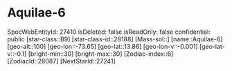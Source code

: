 ﻿---
location: [13.86,-73.65,100]
type: Station
tags:
- astro/Star

---

# Aquilae-6

SpocWebEntityId: 27410
isDeleted: false
isReadOnly: false
confidential: public
[star-class::B9]
[star-class-id::28188]
[Mass-sol::]
[name::Aquilae-6]
[geo-alt::100]
[geo-lon::-73.65]
[geo-lat::13.86]
[geo-lon-v::-0.001]
[geo-lat-v::-0.1]
[bright-min::30]
[bright-max::30]
[Zodiac-index::6]
[ZodiacId::28087]
[NextStarId::27241]

